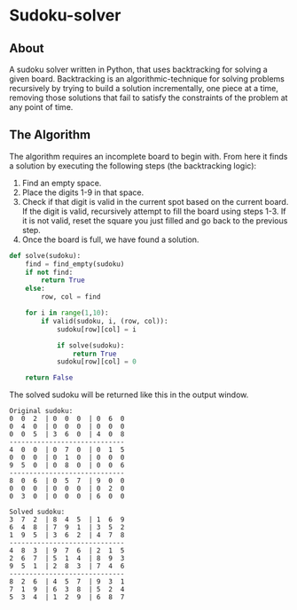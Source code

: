 # Sudoku-solver

## About

A sudoku solver written in Python, that uses backtracking for solving a given board. Backtracking is an algorithmic-technique for solving problems recursively by trying to build a solution incrementally, one piece at a time, removing those solutions that fail to satisfy the constraints of the problem at any point of time.

## The Algorithm

The algorithm requires an incomplete board to begin with. From here it finds a solution by executing the following steps (the backtracking logic):

1. Find an empty space.
2. Place the digits 1-9 in that space.
3. Check if that digit is valid in the current spot based on the current board. If the digit is valid, recursively attempt to fill the board using steps 1-3. If it is not valid, reset the square you just filled and go back to the previous step.
4. Once the board is full, we have found a solution.

```python
def solve(sudoku):
    find = find_empty(sudoku)
    if not find:
        return True
    else:
        row, col = find

    for i in range(1,10):
        if valid(sudoku, i, (row, col)):
            sudoku[row][col] = i

            if solve(sudoku):
                return True
            sudoku[row][col] = 0

    return False
```
The solved sudoku will be returned like this in the output window. 
```
Original sudoku:
0  0  2  | 0  0  0  | 0  6  0
0  4  0  | 0  0  0  | 0  0  0
0  0  5  | 3  6  0  | 4  0  8
-----------------------------
4  0  0  | 0  7  0  | 0  1  5
0  0  0  | 0  1  0  | 0  0  0
9  5  0  | 0  8  0  | 0  0  6
-----------------------------
8  0  6  | 0  5  7  | 9  0  0
0  0  0  | 0  0  0  | 0  2  0
0  3  0  | 0  0  0  | 6  0  0

Solved sudoku:
3  7  2  | 8  4  5  | 1  6  9
6  4  8  | 7  9  1  | 3  5  2
1  9  5  | 3  6  2  | 4  7  8
-----------------------------
4  8  3  | 9  7  6  | 2  1  5
2  6  7  | 5  1  4  | 8  9  3
9  5  1  | 2  8  3  | 7  4  6
-----------------------------
8  2  6  | 4  5  7  | 9  3  1
7  1  9  | 6  3  8  | 5  2  4
5  3  4  | 1  2  9  | 6  8  7
```
